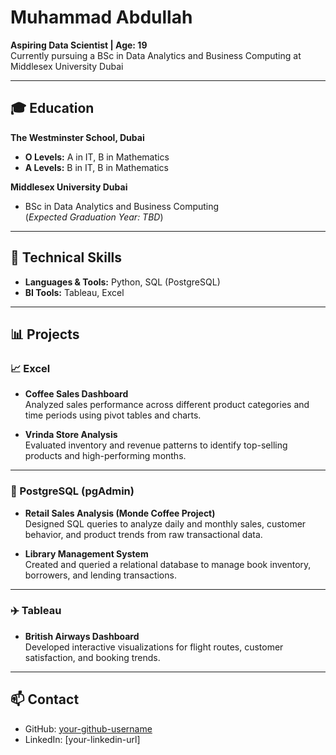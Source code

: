 # Muhammad Abdullah

**Aspiring Data Scientist | Age: 19**  
Currently pursuing a BSc in Data Analytics and Business Computing at Middlesex University Dubai

---

## 🎓 Education

**The Westminster School, Dubai**  
- **O Levels:** A in IT, B in Mathematics  
- **A Levels:** B in IT, B in Mathematics

**Middlesex University Dubai**  
- BSc in Data Analytics and Business Computing  
  (_Expected Graduation Year: TBD_)

---

## 🧠 Technical Skills

- **Languages & Tools:** Python, SQL (PostgreSQL)
- **BI Tools:** Tableau, Excel

---

## 📊 Projects

### 📈 Excel
- **Coffee Sales Dashboard**  
  Analyzed sales performance across different product categories and time periods using pivot tables and charts.

- **Vrinda Store Analysis**  
  Evaluated inventory and revenue patterns to identify top-selling products and high-performing months.

---

### 🛒 PostgreSQL (pgAdmin)
- **Retail Sales Analysis (Monde Coffee Project)**  
  Designed SQL queries to analyze daily and monthly sales, customer behavior, and product trends from raw transactional data.

- **Library Management System**  
  Created and queried a relational database to manage book inventory, borrowers, and lending transactions.

---

### ✈️ Tableau
- **British Airways Dashboard**  
  Developed interactive visualizations for flight routes, customer satisfaction, and booking trends.

---

## 📫 Contact

- GitHub: [your-github-username](https://github.com/your-github-username)
- LinkedIn: [your-linkedin-url]
